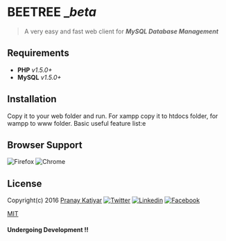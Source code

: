 # BEETREE _*beta*
> A very easy and fast web client for ***MySQL Database Management***


## Requirements

* **PHP** *v1.5.0+*
* **MySQL** *v1.5.0+*

## Installation
Copy it to your web folder and run. For xampp copy it to htdocs folder, for wampp to www folder.
Basic useful feature list:e

## Browser Support
![Firefox](https://cdn3.iconfinder.com/data/icons/browsers-1/512/Browser_B-64.png)
![Chrome](https://cdn3.iconfinder.com/data/icons/browsers-1/512/Browser_A-64.png)

## License

Copyright(c) 2016 [Pranay Katiyar](http://www.pranaykatiyar.com)
[![Twitter](https://cdn3.iconfinder.com/data/icons/free-social-icons/67/twitter_circle_gray-32.png)](https://twitter.com/PranayKatiyar)
[![Linkedin](https://cdn3.iconfinder.com/data/icons/free-social-icons/67/linkedin_circle_gray-32.png)](https://in.linkedin.com/in/pranaykatiyar)
[![Facebook](https://cdn3.iconfinder.com/data/icons/free-social-icons/67/facebook_circle_gray-32.png)](https://www.facebook.com/PranayKatiyar)

[MIT](https://raw.githubusercontent.com/Pranay-K/beetree-beta/master/LICENSE)
#### Undergoing Development !!

